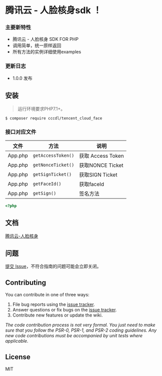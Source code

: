 # 腾讯云 - 人脸核身sdk ！

### 主要新特性

* 腾讯云 - 人脸核身 SDK FOR PHP
* 调用简单，统一原样返回
* 所有方法的实例详细使用examples

### 更新日志

- 1.0.0 发布

## 安装

> 运行环境要求PHP7.1+。

```shell
$ composer require cccdl/tencent_cloud_face
```

### 接口对应文件

| 文件      | 方法                 | 说明              |
|---------|--------------------|-----------------|
| App.php | `getAccessToken()` | 获取 Access Token |
| App.php | `getNonceTicket()` | 获取NONCE Ticket  |
| App.php | `getSignTicket()`  | 获取SIGN Ticket   |
| App.php | `getFaceId()`      | 获取faceId        |
| App.php | `getSign()`        | 签名方法            |

```php
<?php

```

## 文档

[腾讯云-人脸核身](https://cloud.tencent.com/document/product/1007)

## 问题

[提交 Issue](https://github.com/cccdl/tencent-cloud-face/issues)，不符合指南的问题可能会立即关闭。

## Contributing

You can contribute in one of three ways:

1. File bug reports using the [issue tracker](https://github.com/cccdl/tencent-cloud-face/issues).
2. Answer questions or fix bugs on the [issue tracker](https://github.com/cccdl/tencent-cloud-face/issues).
3. Contribute new features or update the wiki.

_The code contribution process is not very formal. You just need to make sure that you follow the PSR-0, PSR-1, and
PSR-2 coding guidelines. Any new code contributions must be accompanied by unit tests where applicable._

## License

MIT

